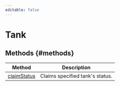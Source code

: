```yaml
---
editable: false
---
```


# Tank


## Methods {#methods}
Method | Description
--- | ---
[claimStatus](claimStatus.md) | Claims specified tank's status.